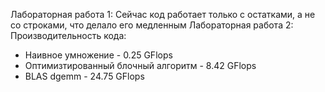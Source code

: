 Лабораторная работа 1: 
Сейчас код работает только с остатками, а не со строками, что делало его медленным
Лабораторная работа 2: 
Производительность кода:
- Наивное умножение - 0.25 GFlops
- Оптимизтированный блочный алгоритм - 8.42 GFlops
- BLAS dgemm - 24.75 GFlops
